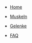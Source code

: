* [Home](index.md)

* [Muskeln](taschenrechner.md)

* [Gelenke](verschluesselung.md)

* [FAQ](FAQ.md)